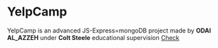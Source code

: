 # YelpCamp
YelpCamp is an advanced JS-Express=mongoDB project made by **ODAI AL_AZZEH** under **Colt Steele** educational supervision
[Check](https://pacific-escarpment-74493.herokuapp.com/)